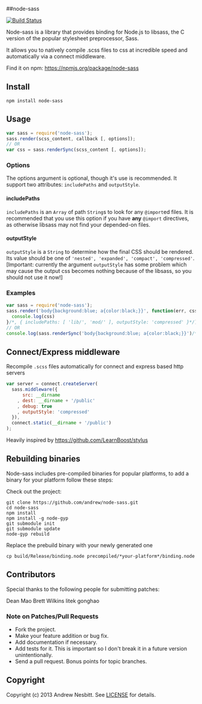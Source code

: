 ##node-sass

[![Build Status](https://secure.travis-ci.org/andrew/node-sass.png?branch=master)](https://travis-ci.org/andrew/node-sass)

Node-sass is a library that provides binding for Node.js to libsass, the C version of the popular stylesheet preprocessor, Sass.

It allows you to natively compile .scss files to css at incredible speed and automatically via a connect middleware.

Find it on npm: <https://npmjs.org/package/node-sass>

## Install

    npm install node-sass

## Usage

```javascript
var sass = require('node-sass');
sass.render(scss_content, callback [, options]);
// OR
var css = sass.renderSync(scss_content [, options]);
```

### Options

The options argument is optional, though it's use is recommended. It support two attributes: `includePaths` and `outputStyle`.

#### includePaths
`includePaths` is an `Array` of path `String`s to look for any `@import`ed files. It is recommended that you use this option if you have **any** `@import` directives, as otherwise libsass may not find your depended-on files.

#### outputStyle
`outputStyle` is a `String` to determine how the final CSS should be rendered. Its value should be one of `'nested', 'expanded', 'compact', 'compressed'`.
[Important: currently the argument `outputStyle` has some problem which may cause the output css becomes nothing because of the libsass, so you should not use it now!]

### Examples

```javascript
var sass = require('node-sass');
sass.render('body{background:blue; a{color:black;}}', function(err, css){
  console.log(css)
}/*, { includePaths: [ 'lib/', 'mod/' ], outputStyle: 'compressed' }*/);
// OR
console.log(sass.renderSync('body{background:blue; a{color:black;}}')/*, { includePaths: [ 'lib/', 'mod/' ], outputStyle: 'compressed' }*/);
```

## Connect/Express middleware

Recompile `.scss` files automatically for connect and express based http servers

```javascript
var server = connect.createServer(
  sass.middleware({
      src: __dirname
    , dest: __dirname + '/public'
    , debug: true
    , outputStyle: 'compressed'
  }),
  connect.static(__dirname + '/public')
);
```

Heavily inspired by <https://github.com/LearnBoost/stylus>

## Rebuilding binaries

Node-sass includes pre-compiled binaries for popular platforms, to add a binary for your platform follow these steps:

Check out the project:

    git clone https://github.com/andrew/node-sass.git
    cd node-sass
    npm install
    npm install -g node-gyp
    git submodule init
    git submodule update
    node-gyp rebuild

Replace the prebuild binary with your newly generated one

    cp build/Release/binding.node precompiled/*your-platform*/binding.node

## Contributors
Special thanks to the following people for submitting patches:

Dean Mao
Brett Wilkins
litek
gonghao

### Note on Patches/Pull Requests

 * Fork the project.
 * Make your feature addition or bug fix.
 * Add documentation if necessary.
 * Add tests for it. This is important so I don't break it in a future version unintentionally.
 * Send a pull request. Bonus points for topic branches.

## Copyright

Copyright (c) 2013 Andrew Nesbitt. See [LICENSE](https://github.com/andrew/node-sass/blob/master/LICENSE) for details.
